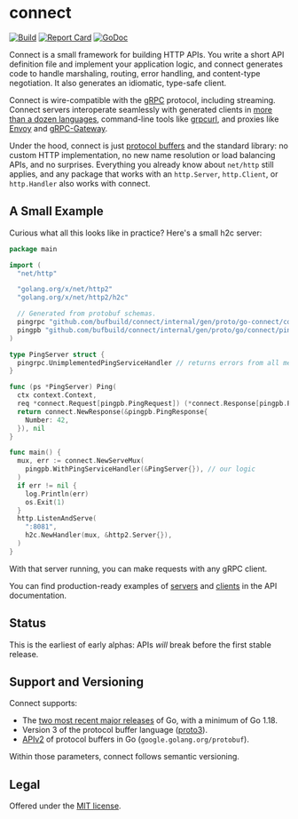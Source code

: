connect
=======

[![Build](https://github.com/bufbuild/connect/actions/workflows/test.yml/badge.svg?event=push)](https://github.com/bufbuild/connect/actions/workflows/test.yml)
[![Report Card](https://goreportcard.com/badge/github.com/bufbuild/connect)](https://goreportcard.com/report/github.com/bufbuild/connect)
[![GoDoc](https://pkg.go.dev/badge/github.com/bufbuild/connect.svg)](https://pkg.go.dev/github.com/bufbuild/connect)

Connect is a small framework for building HTTP APIs. You write a short API
definition file and implement your application logic, and connect generates
code to handle marshaling, routing, error handling, and content-type
negotiation. It also generates an idiomatic, type-safe client.

Connect is wire-compatible with the [gRPC][grpc] protocol, including streaming.
Connect servers interoperate seamlessly with generated clients in [more than a
dozen languages][grpc-implementations], command-line tools like [grpcurl][],
and proxies like [Envoy][envoy] and [gRPC-Gateway][grpc-gateway].

Under the hood, connect is just [protocol buffers][protobuf] and the standard
library: no custom HTTP implementation, no new name resolution or load
balancing APIs, and no surprises. Everything you already know about `net/http`
still applies, and any package that works with an `http.Server`, `http.Client`,
or `http.Handler` also works with connect.

## A Small Example

Curious what all this looks like in practice? Here's a small h2c server:

```go
package main

import (
  "net/http"

  "golang.org/x/net/http2"
  "golang.org/x/net/http2/h2c"

  // Generated from protobuf schemas.
  pingrpc "github.com/bufbuild/connect/internal/gen/proto/go-connect/connect/ping/v1test"
  pingpb "github.com/bufbuild/connect/internal/gen/proto/go/connect/ping/v1test"
)

type PingServer struct {
  pingrpc.UnimplementedPingServiceHandler // returns errors from all methods
}

func (ps *PingServer) Ping(
  ctx context.Context,
  req *connect.Request[pingpb.PingRequest]) (*connect.Response[pingpb.PingResponse], error) {
  return connect.NewResponse(&pingpb.PingResponse{
    Number: 42,
  }), nil
}

func main() {
  mux, err := connect.NewServeMux(
    pingpb.WithPingServiceHandler(&PingServer{}), // our logic
  )
  if err != nil {
    log.Println(err)
    os.Exit(1)
  }
  http.ListenAndServe(
    ":8081",
    h2c.NewHandler(mux, &http2.Server{}),
  )
}
```

With that server running, you can make requests with any gRPC client.

You can find production-ready examples of [servers][prod-server] and
[clients][prod-client] in the API documentation.

## Status

This is the earliest of early alphas: APIs *will* break before the first stable
release.

## Support and Versioning

Connect supports:

* The [two most recent major releases][go-support-policy] of Go, with a minimum
  of Go 1.18.
* Version 3 of the protocol buffer language ([proto3][]).
* [APIv2][] of protocol buffers in Go (`google.golang.org/protobuf`).

Within those parameters, connect follows semantic versioning.

## Legal

Offered under the [MIT license][license].

[APIv2]: https://blog.golang.org/protobuf-apiv2
[envoy]: https://www.envoyproxy.io/
[godoc]: https://pkg.go.dev/github.com/bufbuild/connect
[go-support-policy]: https://golang.org/doc/devel/release#policy
[grpc-gateway]: https://grpc-ecosystem.github.io/grpc-gateway/
[grpc]: https://grpc.io/
[grpc-implementations]: https://grpc.io/docs/languages/
[grpcurl]: https://github.com/fullstorydev/grpcurl
[license]: https://github.com/bufbuild/connect/blob/main/LICENSE.txt
[prod-client]: https://pkg.go.dev/github.com/bufbuild/connect#example-Client
[prod-server]: https://pkg.go.dev/github.com/bufbuild/connect#example-package
[proto3]: https://cloud.google.com/apis/design/proto3
[protobuf]: https://developers.google.com/protocol-buffers
